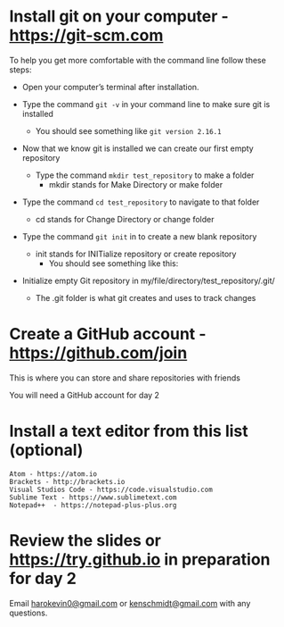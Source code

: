 # Install git on your computer - https://git-scm.com

To help you get more comfortable with the command line follow these steps:

 - Open your computer’s terminal after installation.

 - Type the command `git -v` in your command line to make sure git is installed
   - You should see something like `git version 2.16.1`

 - Now that we know git is installed we can create our first empty repository
   - Type the command `mkdir test_repository` to make a folder
     - mkdir stands for Make Directory or make folder
 - Type the command `cd test_repository` to navigate to that folder
   - cd stands for Change Directory or change folder
 - Type the command `git init` in to create a new blank repository
   - init stands for INITialize repository or create repository
     - You should see something like this:
 - Initialize empty Git repository in my/file/directory/test_repository/.git/
   - The .git folder is what git creates and uses to track changes


# Create a GitHub account - https://github.com/join

This is where you can store and share repositories with friends

You will need a GitHub account for day 2


# Install a text editor from this list (optional)
	Atom - https://atom.io
	Brackets - http://brackets.io
	Visual Studios Code - https://code.visualstudio.com
	Sublime Text - https://www.sublimetext.com
	Notepad++  - https://notepad-plus-plus.org


# Review the slides or https://try.github.io in preparation for day 2



Email harokevin0@gmail.com or kenschmidt@gmail.com with any questions.
